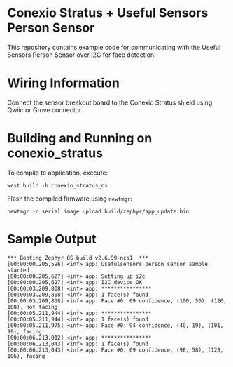 # Conexio Stratus + Useful Sensors Person Sensor

This repository contains example code for communicating with the Useful Sensors Person Sensor over I2C
for face detection.

Wiring Information
=============
Connect the sensor breakout board to the Conexio Stratus shield using Qwiic or Grove
connector.

Building and Running on conexio_stratus
===========================
To compile te application, execute:
```
west build -b conexio_stratus_ns
```

Flash the compiled firmware using `newtmgr`:
```
newtmgr -c serial image upload build/zephyr/app_update.bin
```

Sample Output
=============
```
*** Booting Zephyr OS build v2.6.99-ncs1  ***
[00:00:00.205,596] <inf> app: Usefulsensors person sensor sample started
[00:00:00.205,627] <inf> app: Setting up i2c
[00:00:00.205,627] <inf> app: I2C device OK
[00:00:03.209,808] <inf> app: ****************
[00:00:03.209,808] <inf> app: 1 face(s) found
[00:00:03.209,838] <inf> app: Face #0: 69 confidence, (100, 56), (126, 108), not facing
[00:00:05.211,944] <inf> app: ****************
[00:00:05.211,944] <inf> app: 1 face(s) found
[00:00:05.211,975] <inf> app: Face #0: 94 confidence, (49, 19), (101, 99), facing
[00:00:06.213,012] <inf> app: ****************
[00:00:06.213,043] <inf> app: 1 face(s) found
[00:00:06.213,043] <inf> app: Face #0: 69 confidence, (98, 58), (128, 106), facing
```

